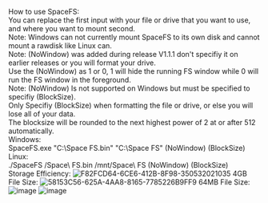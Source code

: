 How to use SpaceFS:  
You can replace the first input with your file or drive that you want to use, and where you want to mount second.  
Note: Windows can not currently mount SpaceFS to its own disk and cannot mount a rawdisk like Linux can.  
Note: (NoWindow) was added during release V1.1.1 don't specifiy it on earlier releases or you will format your drive.  
Use the (NoWindow) as 1 or 0, 1 will hide the running FS window while 0 will run the FS window in the foreground.  
Note: (NoWindow) Is not supported on Windows but must be specified to specifiy (BlockSize).  
Only Specifiy (BlockSize) when formatting the file or drive, or else you will lose all of your data.  
The blocksize will be rounded to the next highest power of 2 at or after 512 automatically.  
  Windows:  
    SpaceFS.exe "C:\Space FS.bin" "C:\Space FS" (NoWindow) (BlockSize)  
  Linux:  
    ./SpaceFS /Space\ FS.bin /mnt/Space\ FS (NoWindow) (BlockSize)  
Storage Efficiency:
![F82FCD64-6CE6-412B-8F98-350532021035](https://user-images.githubusercontent.com/46275713/203096681-daefd933-c199-4d6a-8a18-50a56b1fc219.png)
4GB File Size:
![58153C56-625A-4AA8-8165-7785226B9FF9](https://user-images.githubusercontent.com/46275713/203096357-3b4f10d9-8ab8-491a-af5b-68e0a333f25d.png)
64MB File Size:
![image](https://user-images.githubusercontent.com/46275713/202867530-989db682-4a97-44f4-b816-ae910b9036ce.png)
![image](https://user-images.githubusercontent.com/46275713/202867527-d3442e51-1c1d-4f2e-9cb0-c20cf0456319.png)
